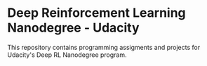 # Deep Reinforcement Learning Nanodegree - Udacity
This repository contains programming assigments and projects for Udacity's Deep RL Nanodegree program.